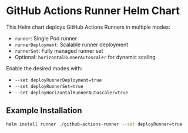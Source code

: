 # GitHub Actions Runner Helm Chart

This Helm chart deploys GitHub Actions Runners in multiple modes:

- `runner`: Single Pod runner  
- `runnerDeployment`: Scalable runner deployment  
- `runnerSet`: Fully managed runner set  
- Optional: `horizontalRunnerAutoscaler` for dynamic scaling

Enable the desired modes with:
- `--set deployRunnerDeployment=true`
- `--set deployRunnerSet=true`
- `--set deployHorizontalRunnerAutoscaler=true`

## Example Installation

```bash
helm install runner ./github-actions-runner --set deployRunner=true
```
